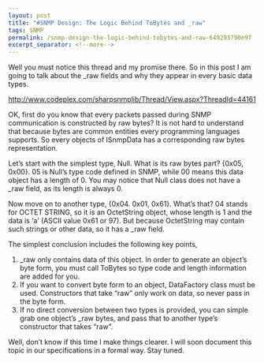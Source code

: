 ```yaml
---
layout: post
title: "#SNMP Design: The Logic Behind ToBytes and _raw"
tags: SNMP
permalink: /snmp-design-the-logic-behind-tobytes-and-raw-649293790e97
excerpt_separator: <!--more-->
---
```

Well you must notice this thread and my promise there. So in this post I am going to talk about the _raw fields and why they appear in every basic data types.

http://www.codeplex.com/sharpsnmplib/Thread/View.aspx?ThreadId=44161
<!--more-->

OK, first do you know that every packets passed during SNMP communication is constructed by raw bytes? It is not hard to understand that because bytes are common entities every programming languages supports. So every objects of ISnmpData has a corresponding raw bytes representation.

Let’s start with the simplest type, Null. What is its raw bytes part? {0x05, 0x00}. 05 is Null’s type code defined in SNMP, while 00 means this data object has a length of 0. You may notice that Null class does not have a _raw field, as its length is always 0.

Now move on to another type, {0x04. 0x01, 0x61}. What’s that? 04 stands for OCTET STRING, so it is an OctetString object, whose length is 1 and the data is ‘a’ (ASCII value 0x61 or 97). But because OctetString may contain such strings or other data, so it has a _raw field.

The simplest conclusion includes the following key points,

1. _raw only contains data of this object. In order to generate an object’s byte form, you must call ToBytes so type code and length information are added for you.
1. If you want to convert byte form to an object, DataFactory class must be used. Constructors that take “raw” only work on data, so never pass in the byte form.
1. If no direct conversion between two types is provided, you can simple grab one object’s _raw bytes, and pass that to another type’s constructor that takes “raw”.

Well, don’t know if this time I make things clearer. I will soon document this topic in our specifications in a formal way. Stay tuned.

